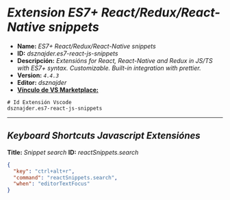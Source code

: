 <!-- Autor: Daniel Benjamin Perez Morales -->
<!-- GitHub: https://github.com/DanielBenjaminPerezMoralesDev13 -->
<!-- Gitlab: https://gitlab.com/DanielBenjaminPerezMoralesDev13 -->
<!-- Correo electrónico: danielperezdev@proton.me -->

# ***Extension ES7+ React/Redux/React-Native snippets***

- **Name:** *ES7+ React/Redux/React-Native snippets*
- **ID:** *dsznajder.es7-react-js-snippets*
- **Descripción:** *Extensións for React, React-Native and Redux in JS/TS with ES7+ syntax. Customizable. Built-in integration with prettier.*
- **Version:** *`4.4.3`*
- **Editor:** *dsznajder*
- **[Vínculo de VS Marketplace:](https://marketplace.visualstudio.com/items?itemName=dsznajder.es7-react-js-snippets "https://marketplace.visualstudio.com/items?itemName=dsznajder.es7-react-js-snippets")**

```plaintext
# Id Extensión Vscode
dsznajder.es7-react-js-snippets
```

---

## ***Keyboard Shortcuts Javascript Extensiónes***

**Title:** *Snippet search*
**ID:** *reactSnippets.search*

```json
{
  "key": "ctrl+alt+r",
  "command": "reactSnippets.search",
  "when": "editorTextFocus"
}
```
